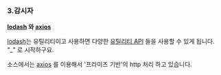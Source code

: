 ### 3.감시자
**[lodash](https://lodash.com/) 와 [axios](https://github.com/mzabriskie/axios)** 

[lodash](https://lodash.com/)는 유틸리티이고 사용하면 다양한 [유틸리티 API]([https://lodash.com/docs/4.17.4](https://l.facebook.com/l.php?u=https%3A%2F%2Flodash.com%2Fdocs%2F4.17.4&h=ATOUORqUvw8wmjlzJivhPQ3eYvHsUmJ5Ie7s2MY18Ii8Q2gk_v5r-1-_oSWQeBzxxfAEndTuaB_gEkV3u1InShKHhDi0Q_Pdq0uvTLjExJWRjQU_DscP0hlAZhGxynSo2Z36OSoi8qllv-wqtasVerD03Gt-9A&enc=AZNTDMyc6HC3H5nJzhX0RP5CsrIOl30zMCAuwi-VIDLDTnYGvayoot9J6aHIxD_RBp30kFKh-B_xLo8ptVcGyt4ROiqYgKSRw963DOtvTqt-mL54sZdTOc6hFhcAsvi_oNk8gi8MVsKsA-EjXdniKV79uybsX7yZOifeP-4BK5Ulkg&s=1)) 들을 사용할 수 있게 됩니다. "_" 로 시작하구요.

소스에서는 [axios](https://github.com/mzabriskie/axios) 를 이용해서 '프라미즈 기반'의 http 처리 하고 있습니다.